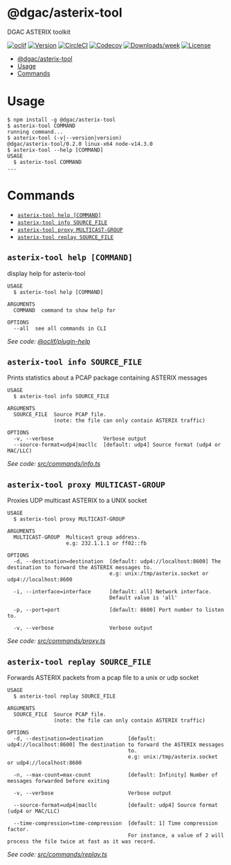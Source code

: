 # @dgac/asterix-tool

DGAC ASTERIX toolkit

[![oclif](https://img.shields.io/badge/cli-oclif-brightgreen.svg)](https://oclif.io)
[![Version](https://img.shields.io/npm/v/@dgac/asterix-replay.svg)](https://npmjs.org/package/@dgac/asterix-replay)
[![CircleCI](https://circleci.com/gh/kouak/asterix-replay/tree/master.svg?style=shield)](https://circleci.com/gh/kouak/asterix-replay/tree/master)
[![Codecov](https://codecov.io/gh/kouak/asterix-replay/branch/master/graph/badge.svg)](https://codecov.io/gh/kouak/asterix-replay)
[![Downloads/week](https://img.shields.io/npm/dw/@dgac/asterix-replay.svg)](https://npmjs.org/package/@dgac/asterix-replay)
[![License](https://img.shields.io/npm/l/@dgac/asterix-replay.svg)](https://github.com/kouak/asterix-replay/blob/master/package.json)

<!-- toc -->
* [@dgac/asterix-tool](#dgacasterix-tool)
* [Usage](#usage)
* [Commands](#commands)
<!-- tocstop -->

# Usage

<!-- usage -->
```sh-session
$ npm install -g @dgac/asterix-tool
$ asterix-tool COMMAND
running command...
$ asterix-tool (-v|--version|version)
@dgac/asterix-tool/0.2.0 linux-x64 node-v14.3.0
$ asterix-tool --help [COMMAND]
USAGE
  $ asterix-tool COMMAND
...
```
<!-- usagestop -->

# Commands

<!-- commands -->
* [`asterix-tool help [COMMAND]`](#asterix-tool-help-command)
* [`asterix-tool info SOURCE_FILE`](#asterix-tool-info-source_file)
* [`asterix-tool proxy MULTICAST-GROUP`](#asterix-tool-proxy-multicast-group)
* [`asterix-tool replay SOURCE_FILE`](#asterix-tool-replay-source_file)

## `asterix-tool help [COMMAND]`

display help for asterix-tool

```
USAGE
  $ asterix-tool help [COMMAND]

ARGUMENTS
  COMMAND  command to show help for

OPTIONS
  --all  see all commands in CLI
```

_See code: [@oclif/plugin-help](https://github.com/oclif/plugin-help/blob/v3.1.0/src/commands/help.ts)_

## `asterix-tool info SOURCE_FILE`

Prints statistics about a PCAP package containing ASTERIX messages

```
USAGE
  $ asterix-tool info SOURCE_FILE

ARGUMENTS
  SOURCE_FILE  Source PCAP file.
               (note: the file can only contain ASTERIX traffic)

OPTIONS
  -v, --verbose                Verbose output
  --source-format=udp4|macllc  [default: udp4] Source format (udp4 or MAC/LLC)
```

_See code: [src/commands/info.ts](https://github.com/DGAC/asterix-tool/blob/v0.2.0/src/commands/info.ts)_

## `asterix-tool proxy MULTICAST-GROUP`

Proxies UDP multicast ASTERIX to a UNIX socket

```
USAGE
  $ asterix-tool proxy MULTICAST-GROUP

ARGUMENTS
  MULTICAST-GROUP  Multicast group address.
                   e.g: 232.1.1.1 or ff02::fb

OPTIONS
  -d, --destination=destination  [default: udp4://localhost:8600] The destination to forward the ASTERIX messages to.
                                 e.g: unix:/tmp/asterix.socket or udp4://localhost:8600

  -i, --interface=interface      [default: all] Network interface.
                                 Default value is 'all'

  -p, --port=port                [default: 8600] Port number to listen to.

  -v, --verbose                  Verbose output
```

_See code: [src/commands/proxy.ts](https://github.com/DGAC/asterix-tool/blob/v0.2.0/src/commands/proxy.ts)_

## `asterix-tool replay SOURCE_FILE`

Forwards ASTERIX packets from a pcap file to a unix or udp socket

```
USAGE
  $ asterix-tool replay SOURCE_FILE

ARGUMENTS
  SOURCE_FILE  Source PCAP file.
               (note: the file can only contain ASTERIX traffic)

OPTIONS
  -d, --destination=destination        [default: udp4://localhost:8600] The destination to forward the ASTERIX messages
                                       to.
                                       e.g: unix:/tmp/asterix.socket or udp4://localhost:8600

  -n, --max-count=max-count            [default: Infinity] Number of messages forwarded before exiting

  -v, --verbose                        Verbose output

  --source-format=udp4|macllc          [default: udp4] Source format (udp4 or MAC/LLC)

  --time-compression=time-compression  [default: 1] Time compression factor.
                                       For instance, a value of 2 will process the file twice at fast as it was record.
```

_See code: [src/commands/replay.ts](https://github.com/DGAC/asterix-tool/blob/v0.2.0/src/commands/replay.ts)_
<!-- commandsstop -->
